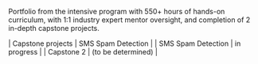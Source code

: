 Portfolio from the intensive program with 550+ hours of hands-on curriculum, with 1:1 industry expert mentor oversight, and completion of 2 in-depth capstone projects.


| Capstone projects | SMS Spam Detection |
| SMS Spam Detection | in progress |
| Capstone 2 | (to be determined) |

